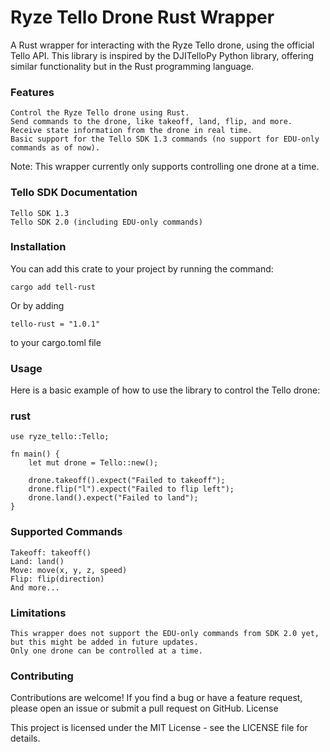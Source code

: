 # Ryze Tello Drone Rust Wrapper

A Rust wrapper for interacting with the Ryze Tello drone, using the official Tello API. This library is inspired by the DJITelloPy Python library, offering similar functionality but in the Rust programming language.
### Features

    Control the Ryze Tello drone using Rust.
    Send commands to the drone, like takeoff, land, flip, and more.
    Receive state information from the drone in real time.
    Basic support for the Tello SDK 1.3 commands (no support for EDU-only commands as of now).

Note: This wrapper currently only supports controlling one drone at a time.
### Tello SDK Documentation

    Tello SDK 1.3
    Tello SDK 2.0 (including EDU-only commands)

### Installation

You can add this crate to your project by running the command:

    cargo add tell-rust

Or by adding

    tello-rust = "1.0.1"

to your cargo.toml file

### Usage

Here is a basic example of how to use the library to control the Tello drone:

### rust

    use ryze_tello::Tello;
    
    fn main() {
        let mut drone = Tello::new();
    
        drone.takeoff().expect("Failed to takeoff");
        drone.flip("l").expect("Failed to flip left");
        drone.land().expect("Failed to land");
    }

### Supported Commands

    Takeoff: takeoff()
    Land: land()
    Move: move(x, y, z, speed)
    Flip: flip(direction)
    And more...

### Limitations

    This wrapper does not support the EDU-only commands from SDK 2.0 yet, but this might be added in future updates.
    Only one drone can be controlled at a time.

### Contributing

Contributions are welcome! If you find a bug or have a feature request, please open an issue or submit a pull request on GitHub.
License

This project is licensed under the MIT License - see the LICENSE file for details.
